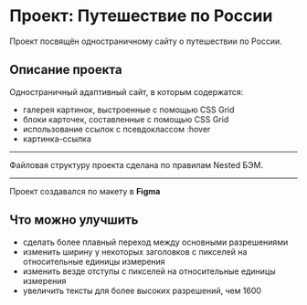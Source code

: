 # Проект: **Путешествие по России**

Проект посвящён одностраничному сайту о путешествии по России.

## Описание проекта

Одностраничный адаптивный сайт, в которым содержатся:
* галерея картинок, выстроенные с помощью CSS Grid
* блоки карточек, составленные с помощью CSS Grid
* использование ссылок с псевдоклассом :hover
* картинка-ссылка
------
Файловая структуру проекта сделана по правилам Nested БЭМ.

------

Проект создавался по макету в **Figma** 

## Что можно улучшить

* сделать более плавный переход между основными разрешениями
* изменить ширину у некоторых заголовков с пикселей на относительные единицы измерения
* изменить везде отступы с пикселей на относительные единицы измерения
* увеличить тексты для более высоких разрешений, чем 1600

